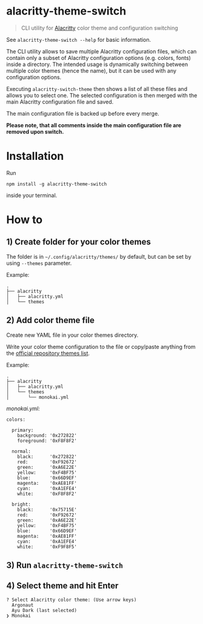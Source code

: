 # alacritty-theme-switch

> CLI utility for [Alacritty](https://github.com/jwilm/alacritty) color theme and configuration switching

See `alacritty-theme-switch --help` for basic information.

The CLI utility allows to save multiple Alacritty configuration files, which can contain only a subset of Alacritty
configuration options (e.g. colors, fonts) inside a directory. The intended usage is dynamically switching between multiple color themes (hence the name), but it can be used with any configuration options.

Executing `alacritty-switch-theme` then shows a list of
all these files and allows you to select one. The selected configuration is then merged with the main Alacritty
configuration file and saved.

The main configuration file is backed up before every merge.

**Please note, that all comments inside the main configuration file are removed upon switch.**

# Installation

Run

`npm install -g alacritty-theme-switch`

inside your terminal.

# How to

## 1) Create folder for your color themes

The folder is in `~/.config/alacritty/themes/` by default, but can be set by using `--themes` parameter.

Example:

```
.
├── alacritty
│   ├── alacritty.yml
│   └── themes
```

## 2) Add color theme file

Create new YAML file in your color themes directory.

Write your color theme configuration to the file or copy/paste anything from the [official repository themes list](https://github.com/alacritty/alacritty/wiki/Color-schemes).

Example:

```
.
├── alacritty
│   ├── alacritty.yml
│   └── themes
│       └── monokai.yml
```

_monokai.yml:_

```
colors:

  primary:
    background: '0x272822'
    foreground: '0xF8F8F2'

  normal:
    black:      '0x272822'
    red:        '0xF92672'
    green:      '0xA6E22E'
    yellow:     '0xF4BF75'
    blue:       '0x66D9EF'
    magenta:    '0xAE81FF'
    cyan:       '0xA1EFE4'
    white:      '0xF8F8F2'

  bright:
    black:      '0x75715E'
    red:        '0xF92672'
    green:      '0xA6E22E'
    yellow:     '0xF4BF75'
    blue:       '0x66D9EF'
    magenta:    '0xAE81FF'
    cyan:       '0xA1EFE4'
    white:      '0xF9F8F5'
```

## 3) Run `alacritty-theme-switch`

## 4) Select theme and hit Enter

```
? Select Alacritty color theme: (Use arrow keys)
  Argonaut
  Ayu Dark (last selected)
❯ Monokai
```
